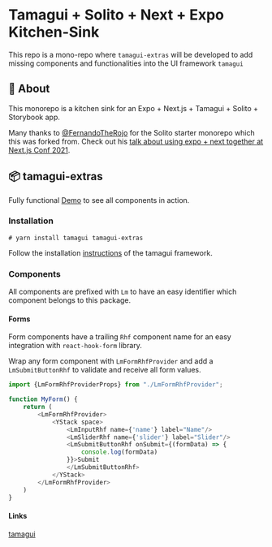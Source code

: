 # Tamagui + Solito + Next + Expo Kitchen-Sink

This repo is a mono-repo where `tamagui-extras` will be developed to add missing components and functionalities into the
UI framework `tamagui`

## 🔦 About

This monorepo is a kitchen sink for an Expo + Next.js + Tamagui + Solito + Storybook app.

Many thanks to  [@FernandoTheRojo](https://twitter.com/fernandotherojo) for the Solito starter monorepo which this was
forked from. Check out
his [talk about using expo + next together at Next.js Conf 2021](https://www.youtube.com/watch?v=0lnbdRweJtA).

## 📦 tamagui-extras

Fully functional [Demo](https://tamagui-extras.vercel.app/) to see all components in action.

### Installation

```
# yarn install tamagui tamagui-extras
```

Follow the installation [instructions](https://tamagui.dev/docs/intro/installation) of the tamagui framework.

### Components

All components are prefixed with `Lm` to have an easy identifier which component belongs to this package.

#### Forms

Form components have a trailing `Rhf` component name for an easy integration with `react-hook-form` library.

Wrap any form component with `LmFormRhfProvider` and add a `LmSubmitButtonRhf` to validate and receive all form values.

```js
import {LmFormRhfProviderProps} from "./LmFormRhfProvider";

function MyForm() {
    return (
        <LmFormRhfProvider>
            <YStack space>
                <LmInputRhf name={'name'} label="Name"/>
                <LmSliderRhf name={'slider'} label="Slider"/>
                <LmSubmitButtonRhf onSubmit={(formData) => {
                    console.log(formData)
                }}>Submit
                </LmSubmitButtonRhf>
            </YStack>
        </LmFormRhfProvider>
    )
}
```

#### Links

[tamagui](https://tamagui.dev/)